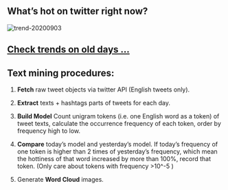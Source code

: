 ## What’s hot on twitter right now?

![trend-20200903][wordcloud]

[wordcloud]: https://raw.githubusercontent.com/xdqc/tweet-trend-everyday/master/word-cloud/trend-20200903.png?token=AF5V4P7ADR6KQBZ4CEDTNIK6AXRMU "trend-20200903"

## [Check trends on old days ...](https://github.com/xdqc/tweet-trend-everyday/tree/master/word-cloud)

## Text mining procedures:

1. **Fetch** raw tweet objects via twitter API (English tweets only).

2. **Extract** texts + hashtags parts of tweets for each day.

3. **Build Model** Count unigram tokens (i.e. one English word as a token) of tweet texts, calculate the occurrence frequency of each token, order by frequency high to low.

4. **Compare** today’s model and yesterday’s model. If today’s frequency of one token is higher than 2 times of yesterday’s frequency, which mean the hottiness of that word increased by more than 100%, record that token. (Only care about tokens with frequency >10^-5 )

5. Generate **Word Cloud** images.

